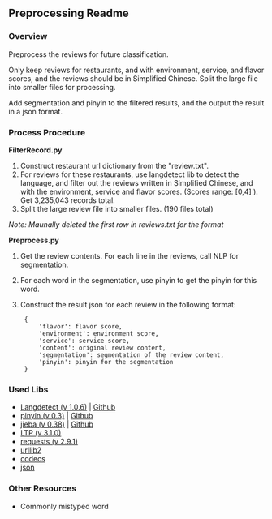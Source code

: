 ## Preprocessing Readme

### Overview

Preprocess the reviews for future classification. 

Only keep reviews for restaurants, and with environment, service, and flavor scores, and the reviews should be in Simplified Chinese. Split the large file into smaller files for processing.

Add segmentation and pinyin to the filtered results, and the output the result in a json format.


### Process Procedure

**FilterRecord.py**

1. Construct restaurant url dictionary from the "review.txt". 
2. For reviews for these restaurants, use langdetect lib to detect the language, and filter out the reviews written in Simplified Chinese, and with the environment, service and flavor scores. (Scores range: [0,4] ). Get 3,235,043 records total.
3. Split the large review file into smaller files. (190 files total)

*Note: Maunally deleted the first row in reviews.txt for the format*

**Preprocess.py**

1. Get the review contents. For each line in the reviews, call NLP for segmentation.
2. For each word in the segmentation, use pinyin to get the pinyin for this word.
3. Construct the result json for each review in the following format:
	
		{	
			'flavor': flavor score,
			'environment': environment score,
			'service': service score,
			'content': original review content,
			'segmentation': segmentation of the review content,
			'pinyin': pinyin for the segmentation
		}
		
### Used Libs
* [Langdetect (v 1.0.6)](https://pypi.python.org/pypi/langdetect) | [Github](http://lxyu.github.io/pinyin/)
* [pinyin (v 0.3)](https://pypi.python.org/pypi/pinyin) | [Github](https://github.com/lxyu/pinyin)
* [jieba (v 0.38)](https://pypi.python.org/pypi/jieba) | [Github](https://github.com/fxsjy/jieba)
* [LTP (v 3.1.0)](http://www.ltp-cloud.com/intro/en/)
* [requests (v 2.9.1)](http://docs.python-requests.org/en/master/)
* [urllib2](https://docs.python.org/2/library/urllib2.html#module-urllib2)
* [codecs](https://docs.python.org/2/library/codecs.html)
* [json](https://docs.python.org/2/library/json.html)

### Other Resources
* Commonly mistyped word